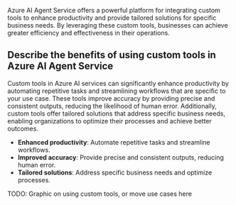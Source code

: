 Azure AI Agent Service offers a powerful platform for integrating custom tools to enhance productivity and provide tailored solutions for specific business needs. By leveraging these custom tools, businesses can achieve greater efficiency and effectiveness in their operations.

## Describe the benefits of using custom tools in Azure AI Agent Service

Custom tools in Azure AI services can significantly enhance productivity by automating repetitive tasks and streamlining workflows that are specific to your use case. These tools improve accuracy by providing precise and consistent outputs, reducing the likelihood of human error. Additionally, custom tools offer tailored solutions that address specific business needs, enabling organizations to optimize their processes and achieve better outcomes.

- **Enhanced productivity**: Automate repetitive tasks and streamline workflows.
- **Improved accuracy**: Provide precise and consistent outputs, reducing human error.
- **Tailored solutions**: Address specific business needs and optimize processes.

TODO: Graphic on using custom tools, or move use cases here